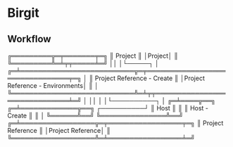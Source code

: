 Birgit
======

Workflow
--------

╔═════════╦═╤═══════╤═╗
║ Project ║ │Project│ ║
╚═════════╩═╧╤╤═════╧═╝
             ││
             │└─────┐
             │    ╔═╧══════════════════════════╦═╤════════════════════════════════╤═╗
             │    ║ Project Reference - Create ║ │Project Reference - Environments│ ║
             │    ╚════════════════════════════╩═╧╤╤══════════════════════════════╧═╝
             │                                    ││
             │                                    │└──────────┐
             │                                  ╔═╧════╦══╗ ╔═╧═════════════╦══╗
  ┌──────────┘                                  ║ Host ║  ║ ║ Host - Create ║  ║
  │                                             ╚══════╩══╝ ╚═══════════════╩══╝
╔═╧═════════════════╦═╤═════════════════╤═╗
║ Project Reference ║ │Project Reference│ ║
╚═══════════════════╩═╧═════════════════╧═╝

